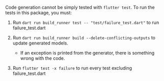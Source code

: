 Code generation cannot be simply tested with `flutter test`. To run the tests in this package, you must:


1. Run `dart run build_runner test -- "test/failure_test.dart"` to run failure_test.dart

2. Run `dart run build_runner build --delete-conflicting-outputs` to update generated models.
    - If an exception is printed from the generator, there is something wrong with the code.

3. Run `flutter test -x failure` to run every test excluding failure_test.dart

